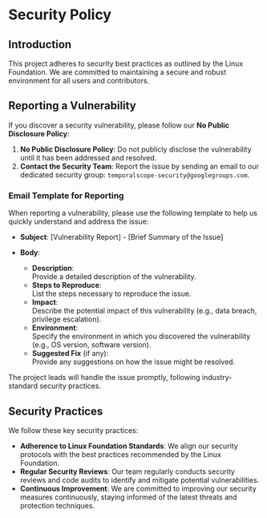 # Security Policy

## Introduction

This project adheres to security best practices as outlined by the Linux Foundation. We are committed to maintaining a secure and robust environment for all users and contributors.

## Reporting a Vulnerability

If you discover a security vulnerability, please follow our **No Public Disclosure Policy**:

1. **No Public Disclosure Policy**: Do not publicly disclose the vulnerability until it has been addressed and resolved.
2. **Contact the Security Team**: Report the issue by sending an email to our dedicated security group: `temporalscope-security@googlegroups.com`.

### Email Template for Reporting

When reporting a vulnerability, please use the following template to help us quickly understand and address the issue:

- **Subject**: [Vulnerability Report] - [Brief Summary of the Issue]

- **Body**:
  - **Description**:  
    Provide a detailed description of the vulnerability.
  - **Steps to Reproduce**:  
    List the steps necessary to reproduce the issue.
  - **Impact**:  
    Describe the potential impact of this vulnerability (e.g., data breach, privilege escalation).
  - **Environment**:  
    Specify the environment in which you discovered the vulnerability (e.g., OS version, software version).
  - **Suggested Fix** (if any):  
    Provide any suggestions on how the issue might be resolved.

The project leads will handle the issue promptly, following industry-standard security practices.

## Security Practices

We follow these key security practices:

- **Adherence to Linux Foundation Standards**: We align our security protocols with the best practices recommended by the Linux Foundation.
- **Regular Security Reviews**: Our team regularly conducts security reviews and code audits to identify and mitigate potential vulnerabilities.
- **Continuous Improvement**: We are committed to improving our security measures continuously, staying informed of the latest threats and protection techniques.
